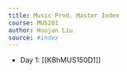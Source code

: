 ```yaml
---
title: Music Prod. Master Index
course: MUS201
author: Houjun Liu
source: #index
---
```


- Day 1: [[KBhMUS150D1]] 